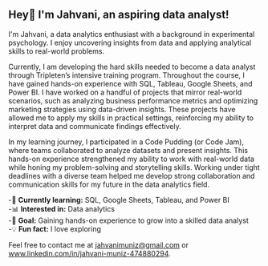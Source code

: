 ## Hey👋 I'm Jahvani, an aspiring data analyst!
I'm Jahvani, a data analytics enthusiast with a background in experimental psychology. I enjoy uncovering insights from data and applying analytical skills to real-world problems.  

Currently, I am developing the hard skills needed to become a data analyst through Tripleten’s intensive training program. Throughout the course, I have gained hands-on experience with SQL, Tableau, Google Sheets, and Power BI. I have worked on a handful of projects that mirror real-world scenarios, such as analyzing business performance metrics and optimizing marketing strategies using data-driven insights. These projects have allowed me to apply my skills in practical settings, reinforcing my ability to interpret data and communicate findings effectively.

In my learning journey, I participated in a Code Pudding (or Code Jam), where teams collaborated to analyze datasets and present insights. This hands-on experience strengthened my ability to work with real-world data while honing my problem-solving and storytelling skills. Working under tight deadlines with a diverse team helped me develop strong collaboration and communication skills for my future in the data analytics field. 

-🔹 **Currently learning:** SQL, Google Sheets, Tableau, and Power BI  
-📊 **Interested in:** Data analytics  
-🌱 **Goal:** Gaining hands-on experience to grow into a skilled data analyst    
-💡 **Fun fact:** I love exploring  

Feel free to contact me at jahvanimuniz@gmail.com or www.linkedin.com/in/jahvani-muniz-474880294.
